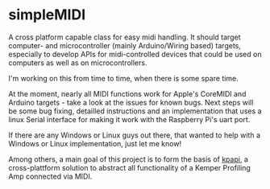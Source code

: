 # simpleMIDI
A cross platform capable class for easy midi handling. It should target computer- and microcontroller (mainly Arduino/Wiring based) targets, especially to develop APIs for midi-controlled devices that could be used on computers as well as on microcontrollers.

I'm working on this from time to time, when there is some spare time.

At the moment, nearly all MIDI functions work for Apple's CoreMIDI and Arduino targets - take a look at the issues for known bugs. Next steps will be some bug fixing, detailled instructions and an implementation that uses a linux Serial interface for making it work with the Raspberry Pi's uart port.

If there are any Windows or Linux guys out there, that wanted to help with a Windows or Linux implementation, just let me know!

Among others, a main goal of this project is to form the basis of [kpapi](https://github.com/JanosGit/kpapi), a cross-plattform solution to abstract all functionality of a Kemper Profiling Amp connected via MIDI.
